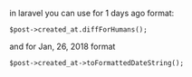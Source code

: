 in laravel you can use for 1 days ago format:
```
$post->created_at.diffForHumans();
```

and for Jan, 26, 2018 format
```
$post->created_at->toFormattedDateString();
```

